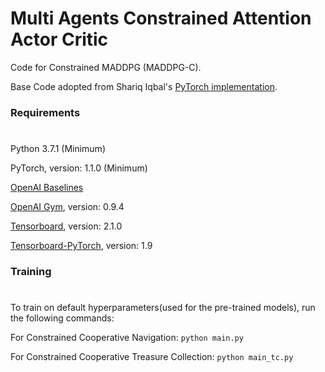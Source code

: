 # **Multi Agents Constrained Attention Actor Critic**

Code for Constrained MADDPG (MADDPG-C).

Base Code adopted from Shariq Iqbal's [PyTorch implementation](https://github.com/shariqiqbal2810/maddpg-pytorch).

### Requirements 
#
Python 3.7.1 (Minimum) 

PyTorch, version: 1.1.0 (Minimum) 

[OpenAI Baselines](https://github.com/openai/baselines/)

[OpenAI Gym](https://github.com/openai/gym), version: 0.9.4

[Tensorboard](https://github.com/tensorflow/tensorboard), version: 2.1.0

[Tensorboard-PyTorch](https://github.com/lanpa/tensorboardX), version: 1.9

### Training 
#
To train on default hyperparameters(used for the pre-trained models), run the following commands:

For Constrained Cooperative Navigation: `python main.py`

For Constrained Cooperative Treasure Collection: `python main_tc.py`
